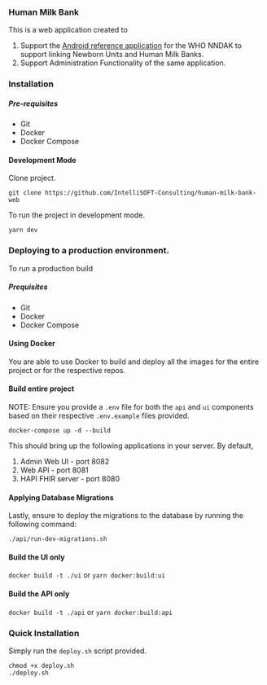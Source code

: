 ### Human Milk Bank

This is a web application created to
1. Support the [Android reference application](https://github.com/IntelliSOFT-Consulting/human-milk-bank) for the WHO NNDAK to support linking Newborn Units and Human Milk Banks.
2. Support Administration Functionality of the same application.

### Installation

##### Pre-requisites

- Git
- Docker
- Docker Compose

#### Development Mode

Clone project.

`git clone https://github.com/IntelliSOFT-Consulting/human-milk-bank-web`

To run the project in development mode.

`yarn dev`

### Deploying to a production environment.

To run a production build

##### Prequisites
- Git
- Docker
- Docker Compose


#### Using Docker

You are able to use Docker to build and deploy all the images for the entire project or for the respective repos.

#### Build entire project

NOTE: Ensure you provide a `.env` file for both the `api` and `ui` components based on their respective `.env.example` files provided.

`docker-compose up -d --build`

This should bring up the following applications in your server.
By default, 

1. Admin Web UI - port 8082
2. Web API - port 8081
3. HAPI FHIR server - port 8080

#### Applying Database Migrations

Lastly, ensure to deploy the migrations to the database by running the following command:

`./api/run-dev-migrations.sh`

#### Build the UI only

`docker build -t ./ui` or `yarn docker:build:ui`

#### Build the API only

`docker build -t ./api` or `yarn docker:build:api`

### Quick Installation

Simply run the `deploy.sh` script provided.

```
chmod +x deploy.sh
./deploy.sh
```